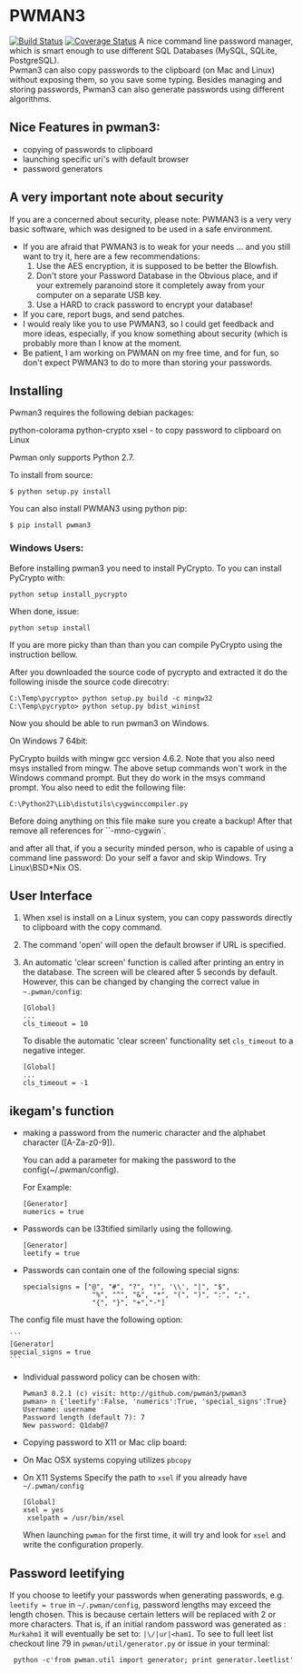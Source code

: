 # PWMAN3 

[![Build Status](https://travis-ci.org/pwman3/pwman3.png?branch=master)](https://travis-ci.org/pwman3/pwman3)
[![Coverage Status](https://coveralls.io/repos/pwman3/pwman3/badge.png?branch=master)](https://coveralls.io/r/pwman3/pwman3?branch=master)
A nice command line password manager, which is smart enough to use different SQL Databases (MySQL, SQLite, PostgreSQL).  
Pwman3 can also copy passwords to the clipboard (on Mac and Linux) without exposing them, so you save
some typing. 
Besides managing and storing passwords, Pwman3 can also generate passwords using different algorithms. 

## Nice Features in pwman3:

 * copying of passwords to clipboard
 * launching specific uri's with default browser
 * password generators

## A very important note about security

   If you are a concerned about security, please note:
   PWMAN3 is a very very basic software, which was designed to be used in a safe environment. 
   - If you are afraid that PWMAN3 is to weak for your needs ... and you still want to try it, here
     are a few recommendations:
     1. Use the AES encryption, it is supposed to be better the Blowfish. 
     2. Don't store your Password Database in the Obvious place, and if your extremely paranoind
        store it completely away from your computer on a separate USB key. 
     3. Use a HARD to crack password to encrypt your database!
   - If you care, report bugs, and send patches. 
   - I would realy like you to use PWMAN3, so I could get feedback and more ideas, especially, if you
   know something about security (which is probably more than I know at the moment. 
   - Be patient, I am working on PWMAN on my free time, and for fun, so don't expect PWMAN3 to 
     do to more than storing your passwords. 
   
## Installing 

Pwman3 requires the following debian packages:
 
 python-colorama
 python-crypto 
 xsel - to copy password to clipboard on Linux
    
Pwman only supports Python 2.7. 

To install from source:

    $ python setup.py install

You can also install PWMAN3 using python pip:

    $ pip install pwman3

### Windows Users:

Before installing pwman3 you need to install PyCrypto. To you can install PyCrypto with:

    python setup install_pycrypto

When done, issue:
    
    python setup install

If you are more picky than than than you can compile PyCrypto using the instruction bellow.

After you downloaded the source code of 
pycrypto and extracted it do the following inisde the source code direcotry:

    C:\Temp\pycrypto> python setup.py build -c mingw32 
    C:\Temp\pycrypto> python setup.py bdist_wininst

Now you should be able to run pwman3 on Windows.

On Windows 7 64bit: 

PyCrypto builds with mingw gcc version 4.6.2. Note that you also need msys installed from mingw. 
The above setup commands won't work in the Windows command prompt. But they do work in 
the msys command prompt. 
You also need to edit the following file:

	C:\Python27\Lib\distutils\cygwinccompiler.py

Before doing anything on this file make sure you create a backup! After that remove all references
for ``-mno-cygwin`. 

and after all that, if you a security minded person, who is capable of using a command line password:
Do your self a favor and skip Windows. Try Linux\BSD\*Nix OS. 

## User Interface
   1. When xsel is install on a Linux system, you can copy passwords directly to clipboard with the copy command.
   2. The command 'open' will open the default browser if URL is specified.
   3. An automatic 'clear screen' function is called after printing an entry in the database. 
      The screen will be cleared after 5 seconds by default. However, this can be changed by changing the 
      correct value in `~.pwman/config`:
      
      ```
      [Global]
      ...
      cls_timeout = 10
      ```
      To disable the automatic 'clear screen' functionality set `cls_timeout` to a negative integer. 

      ```
      [Global]
      ...
      cls_timeout = -1
      ```


## ikegam's function 

 * making a password from the numeric character and the alphabet character ([A-Za-z0-9]).

   You can add a parameter for making the password to the config(~/.pwman/config).

   For Example:
     
     ```
     [Generator]
     numerics = true
     ```

 * Passwords can be l33tified similarly using the following.
     
     ```
     [Generator]
     leetify = true
     ```
 * Passwords can contain one of the following special signs:
    
    ```
    specialsigns = ["@", "#", "?", "!", '\\', "|", "$",
                     "%", "^", "&", "*", "(", ")", ":", ";",
                     "{", "}", "+","-"]
    ```
The config file  must have the following option:
    
    ```
    [Generator]
    special_signs = true
    ```

 * Individual password policy can be chosen with:
 
     ```
     Pwman3 0.2.1 (c) visit: http://github.com/pwman3/pwman3
     pwman> n {'leetify':False, 'numerics':True, 'special_signs':True}
     Username: username
     Password length (default 7): 7
     New password: Q1dab@7
     ``` 
   
 * Copying password to X11 or Mac clip board:
  - On Mac OSX systems copying utilizes `pbcopy`  
  - On X11 Systems  Specify the path to `xsel` if you already have `~/.pwman/config` 
      
     ```
     [Global]
     xsel = yes
      xselpath = /usr/bin/xsel
     ```
 
     When launching `pwman` for the first time, it will try and look for 
     `xsel` and write the configuration properly. 

## Password leetifying

If you choose to leetify your passwords when generating passwords, 
e.g. `leetify = true` in `~/.pwman/config`, password lengths may exceed the length chosen. 
This is because certain letters will be replaced with 2 or more characters. 
That is, if an initial random password was generated as : `Murkahm1` it will eventually be
set to: `|\/|ur|<ham1`. To see to full leet list checkout line 79 in `pwman/util/generator.py`
or issue in your terminal: 

     python -c'from pwman.util import generator; print generator.leetlist'
